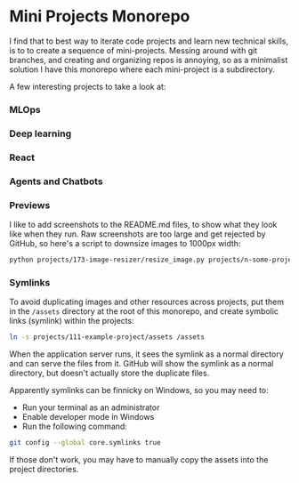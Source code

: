 # Mini Projects Monorepo

I find that to best way to iterate code projects and learn new technical skills, is to to create a sequence of mini-projects. Messing around with git branches, and creating and organizing repos is annoying, so as a minimalist solution I have this monorepo where each mini-project is a subdirectory.

A few interesting projects to take a look at:

### MLOps

### Deep learning

### React

### Agents and Chatbots


### Previews

I like to add screenshots to the README.md files, to show what they look like when they run. Raw screenshots are too large and get rejected by GitHub, so here's a script to downsize images to 1000px width:

```bash
python projects/173-image-resizer/resize_image.py projects/n-some-project/preview.png
```

### Symlinks

To avoid duplicating images and other resources across projects, put them in the `/assets` directory at the root of this monorepo, and create symbolic links (symlink) within the projects:

```bash
ln -s projects/111-example-project/assets /assets
```

When the application server runs, it sees the symlink as a normal directory and can serve the files from it. GitHub will show the symlink as a normal directory, but doesn't actually store the duplicate files.

Apparently symlinks can be finnicky on Windows, so you may need to:
- Run your terminal as an administrator
- Enable developer mode in Windows
- Run the following command:
```bash
git config --global core.symlinks true
```
If those don't work, you may have to manually copy the assets into the project directories.